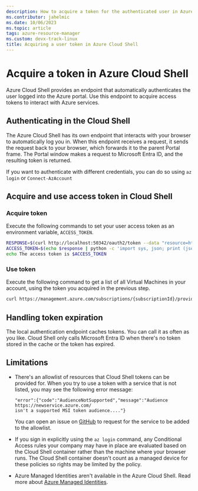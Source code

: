 ```yaml
---
description: How to acquire a token for the authenticated user in Azure Cloud Shell
ms.contributor: jahelmic
ms.date: 10/06/2023
ms.topic: article
tags: azure-resource-manager
ms.custom: devx-track-linux
title: Acquiring a user token in Azure Cloud Shell
---
```

# Acquire a token in Azure Cloud Shell
<!--
TODO:
- MSI is never mentioned in this article - what is it?
- Need powershell example - there are examples in other articles - be consistent
-->
Azure Cloud Shell provides an endpoint that automatically authenticates the user logged into the
Azure portal. Use this endpoint to acquire access tokens to interact with Azure services.

## Authenticating in the Cloud Shell

The Azure Cloud Shell has its own endpoint that interacts with your browser to automatically log you
in. When this endpoint receives a request, it sends the request back to your browser, which forwards
it to the parent Portal frame. The Portal window makes a request to Microsoft Entra ID, and the
resulting token is returned.

If you want to authenticate with different credentials, you can do so using `az login` or
`Connect-AzAccount`

## Acquire and use access token in Cloud Shell

### Acquire token

Execute the following commands to set your user access token as an environment variable,
`ACCESS_TOKEN`.

```bash
RESPONSE=$(curl http://localhost:50342/oauth2/token --data "resource=https://management.azure.com/" -H Metadata:true -s)
ACCESS_TOKEN=$(echo $response | python -c 'import sys, json; print (json.load(sys.stdin)["access_token"])')
echo The access token is $ACCESS_TOKEN
```

### Use token

Execute the following command to get a list of all Virtual Machines in your account, using the token
you acquired in the previous step.

```bash
curl https://management.azure.com/subscriptions/{subscriptionId}/providers/Microsoft.Compute/virtualMachines?api-version=2021-07-01 -H "Authorization: Bearer $ACCESS_TOKEN" -H "x-ms-version: 2019-02-02"
```

## Handling token expiration

The local authentication endpoint caches tokens. You can call it as often as you like. Cloud Shell
only calls Microsoft Entra ID when there's no token stored in the cache or the token has expired.

## Limitations

- There's an allowlist of resources that Cloud Shell tokens can be provided for. When you try to use
  a token with a service that is not listed, you may see the following error message:

  ```output
  "error":{"code":"AudienceNotSupported","message":"Audience https://newservice.azure.com/
  isn't a supported MSI token audience...."}
  ```

  You can open an issue on [GitHub][02] to request for the service to be added to the allowlist.

- If you sign in explicitly using the `az login` command, any Conditional Access rules your company
  may have in place are evaluated based on the Cloud Shell container rather than the machine where
  your browser runs. The Cloud Shell container doesn't count as a managed device for these policies
  so rights may be limited by the policy.

- Azure Managed Identities aren't available in the Azure Cloud Shell. Read more about
  [Azure Managed Identities][01].

<!-- link references -->
[01]: ../active-directory/managed-identities-azure-resources/overview.md
[02]: https://github.com/Azure/CloudShell/issues
